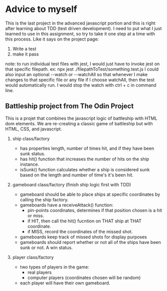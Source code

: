 # Advice to myself

This is the last project in the advanced javascript portion and this is right after learning about
TDD (test driven development). I need to put what I just learned to use in this assignment, so try to
take it one step at a time with this process. Like it says on the project page:

1. Write a test
2. make it pass

note: to run individual test files with jest, I would just have to invoke jest on that specific filepath.
ex: npx jest ./filepathToTest/something.test.js
I could also input an optional --watch or --watchAll so that whenever I make changes to that specific file or any file if I choose
watchAll, then the test would automatically run. I would stop the watch with ctrl + c in command line.

## Battleship project from The Odin Project

This is a projet that combines the javascript logic of battleship with HTML dom elements. We are re-creating a classic game of battleship but with HTML, CSS, and javascript.

1. ship class/factory

    - has properties length, number of times hit, and
      if they have been sunk status.
    - has hit() function that increases the number of hits on
      the ship instance.
    - isSunk() function calculates whether a ship is considered
      sunk based on the length and number of time's it's been hit.

2. gameboard class/factory (finish ship logic first with TDD)

    - gameboard should be able to place ships at specific coordinates
      by calling the ship factory.
    - gameboards have a receiveAttack() function:
        - pin-points coordinates, determines if that position chosen is a hit or miss.
        - if HIT, then call the hit() fucntion on THAT ship at THAT coordinate.
        - if MISS, record the coordinates of the missed shot.
    - gameboards keep track of missed shots for display purposes
    - gameboards should report whether or not all of the ships have been sunk or not. A win status.

3. player class/factory
    - two types of players in the game:
        - real players
        - computer players (coordinates chosen will be random)
    - each player will have their own gameboard.

